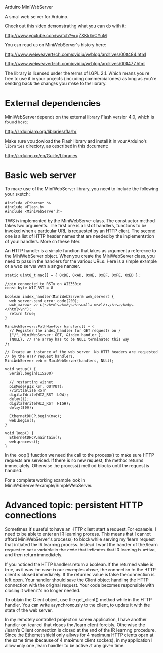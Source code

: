 Arduino MiniWebServer

A small web server for Arduino.

Check out this video demonstrating what you can do with it:

http://www.youtube.com/watch?v=qZXKk6nCYuM

You can read up on MiniWebServer's history here:

http://www.webweavertech.com/ovidiu/weblog/archives/000484.html

http://www.webweavertech.com/ovidiu/weblog/archives/000477.html

The library is licensed under the terms of LGPL 2.1. Which means
you're free to use it in your projects (including commercial ones) as
long as you're sending back the changes you make to the library.

External dependencies
====================

MiniWebServer depends on the external library Flash version 4.0, which
is found here:

http://arduiniana.org/libraries/flash/

Make sure you dowload the Flash library and install it in your
Arduino's `libraries` directory, as described in this document:

http://arduino.cc/en/Guide/Libraries

Basic web server
================

To make use of the MiniWebServer library, you need to include the
following your sketch:

    #include <Ethernet.h>
    #include <Flash.h>
    #include <MiniWebServer.h>

TWS is implemented by the MiniWebServer class. The constructor method
takes two arguments. The first one is a list of handlers, functions to
be invoked when a particular URL is requested by an HTTP client. The
second one is a list of HTTP header names that are needed by the
implementation of your handlers. More on these later.

An HTTP handler is a simple function that takes as argument a
reference to the MiniWebServer object. When you create the
MiniWebServer class, you need to pass in the handlers for the various
URLs. Here is a simple example of a web server with a single handler.

    static uint8_t mac[] = { 0xDE, 0xAD, 0xBE, 0xEF, 0xFE, 0xED };

    //pin connected to RSTn on WIZ550io
    const byte WIZ_RST = 8;

    boolean index_handler(MiniWebServer& web_server) {
      web_server.send_error_code(200);
      web_server << F("<html><body><h1>Hello World!</h1></body></html>\n");
      return true;
    }

    MiniWebServer::PathHandler handlers[] = {
      // Register the index_handler for GET requests on /
      {"/", MiniWebServer::GET, &index_handler },
      {NULL}, // The array has to be NULL terminated this way
    };

    // Create an instance of the web server. No HTTP headers are requested
    // by the HTTP request handlers.
    MiniWebServer web = MiniWebServer(handlers, NULL);

    void setup() {
      Serial.begin(115200);
      
      // restarting wiznet
      pinMode(WIZ_RST, OUTPUT);
      //initialise RSTn
      digitalWrite(WIZ_RST, LOW);
      delay(1);
      digitalWrite(WIZ_RST, HIGH);
      delay(500);
      
      EthernetDHCP.begin(mac);
      web.begin();
    }

    void loop() {
      EthernetDHCP.maintain();
      web.process();
    }

In the loop() function we need the call to the process() to make sure
HTTP requests are serviced. If there is no new request, the method
returns immediately. Otherwise the process() method blocks until the
request is handled.

For a complete working example look in
MiniWebServer/example/SimpleWebServer.

Advanced topic: persistent HTTP connections
===========================================

Sometimes it's useful to have an HTTP client start a request. For
example, I need to be able to enter an IR learning process. This means
that I cannot afford MiniWebServer's process() to block while serving
my /learn request that initiated the IR learning process. Instead I
want the handler of the /learn request to set a variable in the code
that indicates that IR learning is active, and then return
immediately.

If you noticed the HTTP handlers return a boolean. If the returned
value is true, as it was the case in our examples above, the
connection to the HTTP client is closed immediately. If the returned
value is false the connection is left open. Your handler should save
the Client object handling the HTTP connection with the original
request. Your code becomes responsible with closing it when it's no
longer needed.

To obtain the Client object, use the get_client() method while in the
HTTP handler. You can write asynchronously to the client, to update it
with the state of the web server.

In my remotely controlled projection screen application, I have
another handler on /cancel that closes the /learn client
forcibly. Otherwise the /learn's Client connection is closed at the
end of the IR learning procedure. Since the Ethernet shield only
allows for 4 maximum HTTP clients open at the same time (because of 4
maximum client sockets), in my application I allow only one /learn
handler to be active at any given time.

